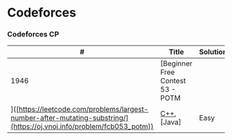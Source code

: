 Codeforces
========

### Codeforces CP

| # | Title | Solution | Difficulty |
|---| ----- | -------- | ---------- |
|1946|[Beginner Free Contest 53 - POTM
]([https://leetcode.com/problems/largest-number-after-mutating-substring/](https://oj.vnoi.info/problem/fcb053_potm)) | [C++](./algorithms/cpp/largestNumberAfterMutatingSubstring/LargestNumberAfterMutatingSubstring.cpp), [Java] | Easy
